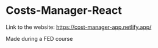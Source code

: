 # Costs-Manager-React

Link to the website: https://cost-manager-app.netlify.app/

Made during a FED course
